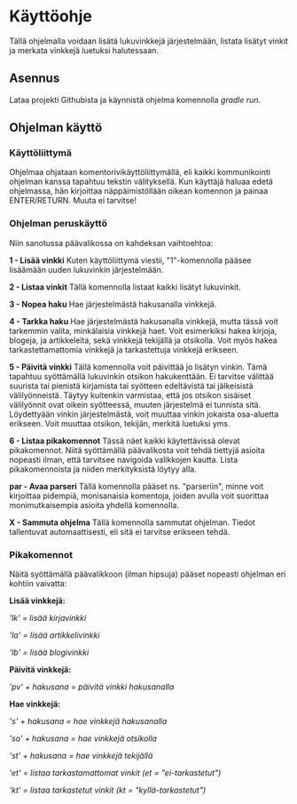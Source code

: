 # Käyttöohje

Tällä ohjelmalla voidaan lisätä lukuvinkkejä järjestelmään, listata lisätyt vinkit ja merkata vinkkejä luetuksi halutessaan.

## Asennus

Lataa projekti Githubista ja käynnistä ohjelma komennolla _gradle run_.

## Ohjelman käyttö

### Käyttöliittymä

Ohjelmaa ohjataan komentorivikäyttöliittymällä, eli kaikki kommunikointi ohjelman kanssa tapahtuu tekstin välityksellä. Kun käyttäjä haluaa edetä ohjelmassa, hän kirjoittaa näppäimistöllään oikean komennon ja painaa ENTER/RETURN. Muuta ei tarvitse!

### Ohjelman peruskäyttö

Niin sanotussa päävalikossa on kahdeksan vaihtoehtoa:

**1 - Lisää vinkki** Kuten käyttöliittymä viestii, "1"-komennolla pääsee lisäämään uuden lukuvinkin järjestelmään.

**2 - Listaa vinkit** Tällä komennolla listaat kaikki lisätyt lukuvinkit.

**3 - Nopea haku** Hae järjestelmästä hakusanalla vinkkejä.

**4 - Tarkka haku** Hae järjestelmästä hakusanalla vinkkejä, mutta tässä voit tarkemmin valita, minkälaisia vinkkejä haet. Voit esimerkiksi hakea kirjoja, blogeja, ja artikkeleita, sekä vinkkejä tekijällä ja otsikolla. Voit myös hakea tarkastettamattomia vinkkejä ja tarkastettuja vinkkejä erikseen.

**5 - Päivitä vinkki** Tällä komennolla voit päivittää jo lisätyn vinkin. Tämä tapahtuu syöttämällä lukuvinkin otsikon hakukenttään. Ei tarvitse välittää suurista tai pienistä kirjamista tai syötteen edeltävistä tai jälkeisistä välilyönneistä. Täytyy kuitenkin varmistaa, että jos otsikon sisäiset välilyönnit ovat oikein syötteessä, muuten järjestelmä ei tunnista sitä. Löydettyään vinkin järjestelmästä, voit muuttaa vinkin jokaista osa-aluetta erikseen. Voit muuttaa otsikon, tekijän, merkitä luetuksi yms.

**6 - Listaa pikakomennot** Tässä näet kaikki käytettävissä olevat pikakomennot. Niitä syöttämällä päävalikosta voit tehdä tiettyjä asioita nopeasti ilman, että tarvitsee navigoida valikkojen kautta. Lista pikakomennoista ja niiden merkityksistä löytyy alla.

**par - Avaa parseri** Tällä komennolla pääset ns. "parseriin", minne voit kirjoittaa pidempiä, monisanaisia komentoja, joiden avulla voit suorittaa monimutkaisempia asioita yhdellä komennolla.

**X - Sammuta ohjelma** Tällä komennolla sammutat ohjelman. Tiedot tallentuvat automaattisesti, eli sitä ei tarvitse erikseen tehdä.

### Pikakomennot

Näitä syöttämällä päävalikkoon (ilman hipsuja) pääset nopeasti ohjelman eri kohtiin vaivatta:

**Lisää vinkkejä:**

*'lk' = lisää kirjavinkki*

*'la' = lisää artikkelivinkki*

*'lb' = lisää blogivinkki*

**Päivitä vinkkejä:**

*'pv' + hakusana = päivitä vinkki hakusanalla*

**Hae vinkkejä:**

*'s' + hakusana = hae vinkkejä hakusanalla*

*'so' + hakusana = hae vinkkejä otsikolla*

*'st' + hakusana = hae vinkkejä tekijällä*

*'et' = listaa tarkastamattomat vinkit (et = "ei-tarkastetut")*

*'kt' = listaa tarkastetut vinkit (kt = "kyllä-tarkastetut")*

